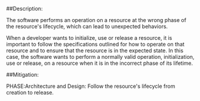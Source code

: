 ##Description:

The software performs an operation on a resource at the wrong phase of the resource's lifecycle, which can lead to unexpected behaviors.

When a developer wants to initialize, use or release a resource, it is important to follow the specifications outlined for how to operate on that resource and to ensure that the resource is in the expected state. In this case, the software wants to perform a normally valid operation, initialization, use or release, on a resource when it is in the incorrect phase of its lifetime.

##Mitigation:


PHASE:Architecture and Design:
Follow the resource's lifecycle from creation to release.

